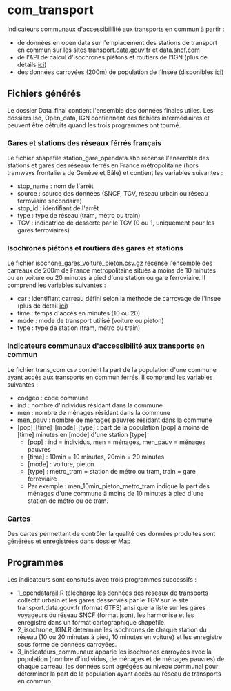 # com_transport
Indicateurs communaux d'accessibililité aux transports en commun à partir : 
- de données en open data sur l'emplacement des stations de transport en commun sur les sites [transport.data.gouv.fr](https://transport.data.gouv.fr/) et [data.sncf.com](https://ressources.data.sncf.com/explore/dataset/referentiel-gares-voyageurs/)
- de l'API de calcul d'isochrones piétons et routiers de l'IGN (plus de détails [ici](https://geoservices.ign.fr/documentation/services/api-et-services-ogc/isochrones))
- des données carroyées (200m) de population de l'Insee (disponibles [ici](https://www.insee.fr/fr/statistiques/4176290))

## Fichiers générés 
Le dossier Data_final contient l'ensemble des données finales utiles. Les dossiers Iso, Open_data, IGN contiennent des fichiers intermédiaires et peuvent être détruits quand les trois programmes ont tourné. 

### Gares et stations des réseaux férrés français 

Le fichier shapefile station_gare_opendata.shp recense l'ensemble des stations et gares des réseaux ferrés en France métropolitaine (hors tramways frontaliers de Genève et Bâle) et contient les variables suivantes : 
- stop_name : nom de l'arrêt
- source : source des données (SNCF, TGV, réseau urbain ou réseau ferroviaire secondaire) 
- stop_id : identifiant de l'arrêt 
- type : type de réseau (tram, métro ou train) 
- TGV : indicatrice de desserte par le TGV (0 ou 1, uniquement pour les gares ferroviaires) 

### Isochrones piétons et routiers des gares et stations 

Le fichier isochone_gares_voiture_pieton.csv.gz recense l'ensemble des carreaux de 200m de France métropolitaine situés à moins de 10 minutes ou en voiture ou 20 minutes à pied d'une station ou gare ferroviaire. Il comprend les variables suivantes : 
- car : identifiant carreau défini selon la méthode de carroyage de l'Insee (plus de détail [ici](https://www.insee.fr/fr/statistiques/4176290))
- time : temps d'accès en minutes (10 ou 20)
- mode : mode de transport utilisé (voiture ou pieton)
- type : type de station (tram, métro ou train) 

### Indicateurs communaux d'accessibilité aux transports en commun

Le fichier trans_com.csv contient la part de la population d'une commune ayant accès aux transports en commun ferrés. Il comprend les variables suivantes : 
* codgeo : code commune 
* ind : nombre d'individus résidant dans la commune
* men : nombre de ménages résidant dans la commune 
* men_pauv : nombre de ménages pauvres résidant dans la commune 
* [pop]\_[time]\_[mode]\_[type] : part de la population [pop] à moins de [time] minutes en [mode] d'une station [type] 
  + [pop] : ind = individus, men = ménages, men_pauv = ménages pauvres
  + [time] : 10min = 10 minutes, 20min = 20 minutes
  + [mode] : voiture, pieton
  + [type] : metro_tram = station de métro ou tram, train = gare ferroviaire
  + Par exemple : men_10min_pieton_metro_tram indique la part des ménages d'une commune à moins de 10 minutes à pied d'une station de métro ou de tram.

### Cartes

Des cartes permettant de contrôler la qualité des données produites sont générées et enregistrées dans dossier Map 

## Programmes
Les indicateurs sont consitués avec trois programmes successifs : 
- 1_opendatarail.R télécharge les données des réseaux de transports collectif urbain et les gares desservies par le TGV sur le site transport.data.gouv.fr (format GTFS) ansi que la liste sur les gares voyageurs du réseau SNCF (format json), les harmonise et les enregistre dans un format cartographique shapefile. 
- 2_isochrone_IGN.R détermine les isochrones de chaque station du réseau (10 ou 20 minutes à pied, 10 minutes en voiture) et les enregistre sous forme de données carroyées.
- 3_indicateurs_communaux apparie les isochrones carroyées avec la population (nombre d'individus, de ménages et de ménages pauvres) de chaque carreau, les données sont agrégées au niveau communal pour déterminer la part de la population ayant accès au réseau de transports en commun.
